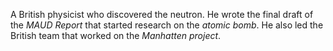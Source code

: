 A British physicist who discovered the neutron. He wrote the final draft of the
*MAUD Report* that started research on the *atomic bomb*. He also led the
British team that worked on the *Manhatten project*.
